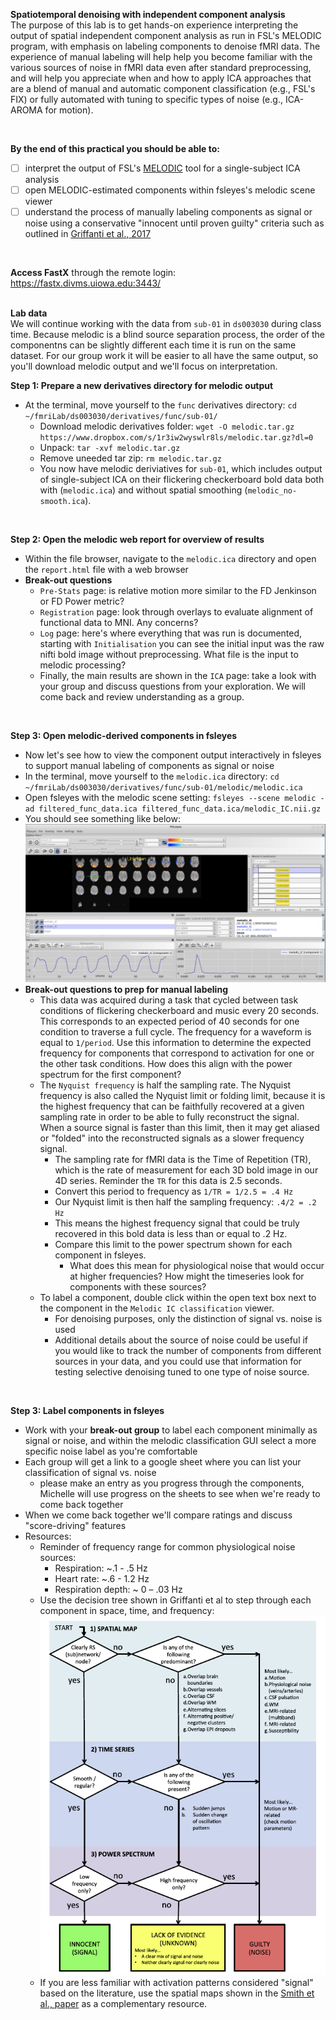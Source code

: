 **Spatiotemporal denoising with independent component analysis**
</br>
The purpose of this lab is to get hands-on experience interpreting the output of spatial independent component analysis as run in FSL's MELODIC program, with emphasis on labeling components to denoise fMRI data. The experience of manual labeling will help help you become familiar with the various sources of noise in fMRI data even after standard preprocessing, and will help you appreciate when and how to apply ICA approaches that are a blend of manual and automatic component classification (e.g., FSL's FIX) or fully automated with tuning to specific types of noise (e.g., ICA-AROMA for motion). 

</br>


**By the end of this practical you should be able to:** <br/>
* [ ] interpret the output of FSL's [MELODIC](https://fsl.fmrib.ox.ac.uk/fsl/fslwiki/MCFLIRT) tool for a single-subject ICA analysis
* [ ] open MELODIC-estimated components within fsleyes's melodic scene viewer
* [ ] understand the process of manually labeling components as signal or noise using a conservative "innocent until proven guilty" criteria such as outlined in [Griffanti et al., 2017](https://github.com/mwvoss/MRI-lab-classes/tree/master/PSY6280-2020-FA2020/pdfs/Griffanti-2017-ICA.pdf)
<br/>

**Access FastX** through the remote login: <br>
https://fastx.divms.uiowa.edu:3443/  <br/>
<br/>


**Lab data** <br>
We will continue working with the data from `sub-01` in `ds003030` during class time. Because melodic is a blind source separation process, the order of the componentns can be slightly different each time it is run on the same dataset. For our group work it will be easier to all have the same output, so you'll download melodic output and we'll focus on interpretation.
</br>

**Step 1: Prepare a new derivatives directory for melodic output**
* At the terminal, move yourself to the `func` derivatives directory: `cd ~/fmriLab/ds003030/derivatives/func/sub-01/`
    * Download melodic derivatives folder: `wget -O melodic.tar.gz https://www.dropbox.com/s/1r3iw2wyswlr8ls/melodic.tar.gz?dl=0`
    * Unpack: `tar -xvf melodic.tar.gz`
    * Remove uneeded tar zip: `rm melodic.tar.gz`
    * You now have melodic deriviatives for `sub-01`, which includes output of single-subject ICA on their flickering checkerboard bold data both with (`melodic.ica`) and without spatial smoothing (`melodic_no-smooth.ica`).
 </br>


**Step 2: Open the melodic web report for overview of results** 
* Within the file browser, navigate to the `melodic.ica` directory and open the `report.html` file with a web browser
* **Break-out questions**
    * `Pre-Stats` page: is relative motion more similar to the FD Jenkinson or FD Power metric?
    * `Registration` page: look through overlays to evaluate alignment of functional data to MNI. Any concerns?
    * `Log` page: here's where everything that was run is documented, starting with `Initialisation` you can see the initial input was the raw nifti bold image without preprocessing. What file is the input to melodic processing?
    * Finally, the main results are shown in the `ICA` page: take a look with your group and discuss questions from your exploration. We will come back and review understanding as a group.
</br>


 **Step 3: Open melodic-derived components in fsleyes** 
* Now let's see how to view the component output interactively in fsleyes to support manual labeling of components as signal or noise
* In the terminal, move yourself to the `melodic.ica` directory: `cd ~/fmriLab/ds003030/derivatives/func/sub-01/melodic/melodic.ica`
* Open fsleyes with the melodic scene setting: `fsleyes --scene melodic -ad filtered_func_data.ica filtered_func_data.ica/melodic_IC.nii.gz`
* You should see something like below: <br>
![melodicview](images/denoising_melodicView.png)
* **Break-out questions to prep for manual labeling**
    * This data was acquired during a task that cycled between task conditions of flickering checkerboard and music every 20 seconds. This corresponds to an expected period of 40 seconds for one condition to traverse a full cycle. The frequency for a waveform is equal to `1/period`. Use this information to determine the expected frequency for components that correspond to activation for one or the other task conditions. How does this align with the power spectrum for the first component?
    * The `Nyquist frequency` is half the sampling rate. The Nyquist frequency is also called the Nyquist limit or folding limit, because it is the highest frequency that can be faithfully recovered at a given sampling rate in order to be able to fully reconstruct the signal. When a source signal is faster than this limit, then it may get aliased or "folded" into the reconstructed signals as a slower frequency signal.
        * The sampling rate for fMRI data is the Time of Repetition (TR), which is the rate of measurement for each 3D bold image in our 4D series. Reminder the `TR` for this data is 2.5 seconds.
        * Convert this period to frequency as `1/TR = 1/2.5 = .4 Hz`
        * Our Nyquist limit is then half the sampling frequency: `.4/2 = .2 Hz`
        * This means the highest frequency signal that could be truly recovered in this bold data is less than or equal to .2 Hz.
        * Compare this limit to the power spectrum shown for each component in fsleyes. 
            * What does this mean for physiological noise that would occur at higher frequencies? How might the timeseries look for components with these sources?
    * To label a component, double click within the open text box next to the component in the `Melodic IC classification` viewer.
        * For denoising purposes, only the distinction of signal vs. noise is used
        * Additional details about the source of noise could be useful if you would like to track the number of components from different sources in your data, and you could use that information for testing selective denoising tuned to one type of noise source.
</br>

 **Step 3: Label components in fsleyes** 
* Work with your **break-out group** to label each component minimally as signal or noise, and within the melodic classification GUI select a more specific noise label as you're comfortable
* Each group will get a link to a google sheet where you can list your classification of signal vs. noise   
    * please make an entry as you progress through the components, Michelle will use progress on the sheets to see when we're ready to come back together 
* When we come back together we'll compare ratings and discuss "score-driving" features 
* Resources: 
    * Reminder of frequency range for common physiological noise sources:
        * Respiration: ~.1 - .5 Hz
        * Heart rate: ~.6 - 1.2 Hz
        * Respiration depth: ~ 0 – .03 Hz
    * Use the decision tree shown in Griffanti et al to step through each component in space, time, and frequency: 
    ![decision-tree](images/denoising_decision-tree.png)
    * If you are less familiar with activation patterns considered "signal" based on the literature, use the spatial maps shown in the [Smith et al., paper](https://github.com/mwvoss/MRI-lab-classes/blob/master/PSY6280-2020-FA2020/pdfs/Smith-2009-BrainNets.pdf) as a complementary resource.  

